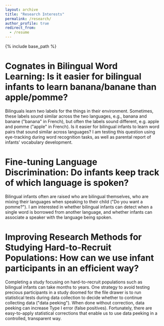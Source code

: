 ```yaml
---
layout: archive
title: "Research Interests"
permalink: /research/
author_profile: true
redirect_from:
  - /resume
---
```


{% include base_path %}

Cognates in Bilingual Word Learning: Is it easier for bilingual infants to learn banana/banane than apple/pomme?
======
Bilinguals learn two labels for the things in their environment. Sometimes, these labels sound similar across the two languages, e.g., banana and banane ("banana" in French), but often the labels sound different, e.g. apple and pomme ("apple" in French). Is it easier for bilingual infants to learn word pairs that sound similar across languages? I am testing this question using eye-tracking during word recognition tasks, as well as parental report of infants' vocabulary development.

Fine-tuning Language Discrimination: Do infants keep track of which language is spoken?
======
Bilingual infants often are raised who are bilingual themselves, who are mixing their languages when speaking to their child ("Do you want a pomme?"). I am interested in whether bilingual infants can detect when a single word is borrowed from another language, and whether infants can associate a speaker with the language being spoken.

Improving Research Methods for Studying Hard-to-Recruit Populations: How can we use infant participants in an efficient way?
======
Completing a study focusing on hard-to-recruit populations such as bilingual infants can take months to years. One strategy to avoid testing precious participants in a study doomed for the file drawer is to run statistical tests during data collection to decide whether to continue collecting data ("data peeking"). When done without correction, data peeking can increase Type I error (false positives). Fortunately, there are easy-to-apply statistical corrections that enable us to use data peeking in a controlled, transparent way. 
